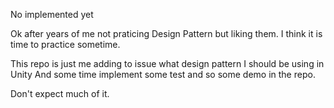 No implemented yet

Ok after years of me not praticing Design Pattern but liking them.
I think it is time to practice sometime.

This repo is just me adding to issue what design pattern I should be using in Unity
And some time implement some test  and so some demo in the repo.

Don't expect much of it.

